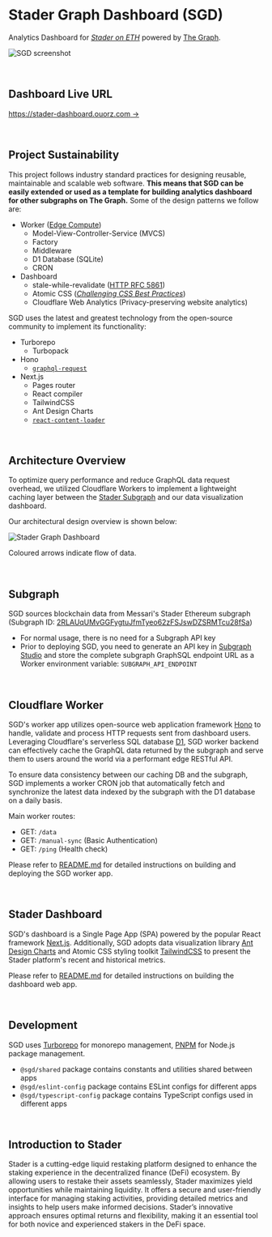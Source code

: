# Stader Graph Dashboard (SGD)

Analytics Dashboard for [_Stader on ETH_](https://www.staderlabs.com) powered by [The Graph](https://thegraph.com).

![SGD screenshot](https://static.ouorz.com/sgd-screenshot.png)

<br />

## Dashboard Live URL

[https://stader-dashboard.ouorz.com →](https://stader-dashboard.ouorz.com)

<br />

## Project Sustainability

This project follows industry standard practices for designing reusable, maintainable and scalable web software. **This means that SGD can be easily extended or used as a template for building analytics dashboard for other subgraphs on The Graph.** Some of the design patterns we follow are:

- Worker ([Edge Compute](https://workers.cloudflare.com))
  - Model-View-Controller-Service (MVCS)
  - Factory
  - Middleware
  - D1 Database (SQLite)
  - CRON
- Dashboard
  - stale-while-revalidate ([HTTP RFC 5861](https://datatracker.ietf.org/doc/html/rfc5861))
  - Atomic CSS ([_Challenging CSS Best Practices_](https://www.smashingmagazine.com/2013/10/challenging-css-best-practices-atomic-approach))
  - Cloudflare Web Analytics (Privacy-preserving website analytics)

SGD uses the latest and greatest technology from the open-source community to implement its functionality:

- Turborepo
  - Turbopack
- Hono
  - [`graphql-request`](https://github.com/jasonkuhrt/graphql-request)
- Next.js
  - Pages router
  - React compiler
  - TailwindCSS
  - Ant Design Charts
  - [`react-content-loader`](https://github.com/danilowoz/react-content-loader)

<br />

## Architecture Overview

To optimize query performance and reduce GraphQL data request overhead, we utilized Cloudflare Workers to implement a lightweight caching layer between the [Stader Subgraph](https://thegraph.com/explorer/subgraphs/2RLAUqUMvGGFygtuJfmTyeo62zFSJswDZSRMTcu28fSa) and our data visualization dashboard.

Our architectural design overview is shown below:

![Stader Graph Dashboard](https://static.ouorz.com/stader-graph-dashboard-architecture-overview.jpg)

Coloured arrows indicate flow of data.

<br />

## Subgraph

SGD sources blockchain data from Messari's Stader Ethereum subgraph (Subgraph ID: [2RLAUqUMvGGFygtuJfmTyeo62zFSJswDZSRMTcu28fSa](https://thegraph.com/explorer/subgraphs/2RLAUqUMvGGFygtuJfmTyeo62zFSJswDZSRMTcu28fSa))

- For normal usage, there is no need for a Subgraph API key
- Prior to deploying SGD, you need to generate an API key in [Subgraph Studio](https://thegraph.com/studio) and store the complete subgraph GraphSQL endpoint URL as a Worker environment variable: `SUBGRAPH_API_ENDPOINT`

<br />

## Cloudflare Worker

SGD's worker app utilizes open-source web application framework [Hono](https://hono.dev) to handle, validate and process HTTP requests sent from dashboard users. Leveraging Cloudflare's serverless SQL database [D1](https://www.cloudflare.com/developer-platform/d1), SGD worker backend can effectively cache the GraphQL data returned by the subgraph and serve them to users around the world via a performant edge RESTful API.

To ensure data consistency between our caching DB and the subgraph, SGD implements a worker CRON job that automatically fetch and synchronize the latest data indexed by the subgraph with the D1 database on a daily basis.

Main worker routes:

- GET: `/data`
- GET: `/manual-sync` (Basic Authentication)
- GET: `/ping` (Health check)

Please refer to [README.md](https://github.com/ttttonyhe/stader-graph-dashboard/tree/main/apps/worker) for detailed instructions on building and deploying the SGD worker app.

<br />

## Stader Dashboard

SGD's dashboard is a Single Page App (SPA) powered by the popular React framework [Next.js](https://nextjs.org). Additionally, SGD adopts data visualization library [Ant Design Charts](https://ant-design-charts.antgroup.com) and Atomic CSS styling toolkit [TailwindCSS](https://www.tailwindcss.com) to present the Stader platform's recent and historical metrics.

Please refer to [README.md](https://github.com/ttttonyhe/stader-graph-dashboard/tree/main/apps/dashboard) for detailed instructions on building the dashboard web app.

<br />

## Development

SGD uses [Turborepo](https://turbo.build/repo) for monorepo management, [PNPM](https://pnpm.io) for Node.js package management.

- `@sgd/shared` package contains constants and utilities shared between apps
- `@sgd/eslint-config` package contains ESLint configs for different apps
- `@sgd/typescript-config` package contains TypeScript configs used in different apps

<br />

## Introduction to Stader

Stader is a cutting-edge liquid restaking platform designed to enhance the staking experience in the decentralized finance (DeFi) ecosystem. By allowing users to restake their assets seamlessly, Stader maximizes yield opportunities while maintaining liquidity. It offers a secure and user-friendly interface for managing staking activities, providing detailed metrics and insights to help users make informed decisions. Stader’s innovative approach ensures optimal returns and flexibility, making it an essential tool for both novice and experienced stakers in the DeFi space.
